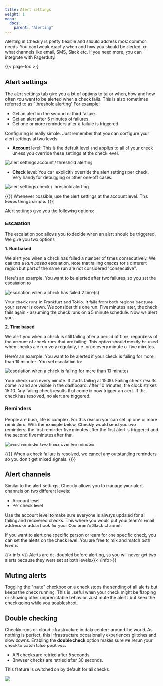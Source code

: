 ```yaml
---
title: Alert settings
weight: 1
menu:
  docs:
    parent: "Alerting"
---
```


Alerting in Checkly is pretty flexible and should address most common needs. You can tweak exactly when and how you should
be alerted, on what channels like email, SMS, Slack etc. If you need more, you can integrate with Pagerduty!

{{< page-toc >}}

## Alert settings

The alert settings tab give you a lot of options to tailor when, how and how often you want to be alerted when 
a check fails. This is also sometimes referred to as "threshold alerting" For example:

- Get an alert on the second or third failure.
- Get an alert after 5 minutes of failures.
- Get one or more reminders after a failure is triggered.

Configuring is really simple. Just remember that you can configure your alert settings at two levels:

- **Account** level: This is the default level and applies to all of your check unless you override these settings at the check level.

![alert settings account / threshold alerting](/docs/images/alerting/alert-settings.png)

- **Check** level: You can explicitly override the alert settings per check. Very handy for debugging or other one-off cases.

![alert settings check / threshold alerting](/docs/images/alerting/alert-settings-check.png)

{{<info >}}
Whenever possible, use the alert settings at the account level. This keeps things simple.
{{</info>}}

Alert settings give you the following options:

### Escalation

The escalation box allows you to decide when an alert should be triggered. We give you two options:

**1. Run based**

We alert you when a check has failed a number of times consecutively. We call this a *Run Based* escalation. Note that failing checks
for a different region but part of the same run are not considered "consecutive". 

Here's an example. You want to be alerted after two failures, so you set the escalation to 

![escalation when a check has failed 2 time(s)](/docs/images/alerting/escalation-1.png) 

Your check runs in Frankfurt and Tokio. It fails from both regions because your server is down. We consider this
one run. Five minutes later, the check fails again - assuming the check runs on a 5 minute schedule. Now we alert you.

**2. Time based**

We alert you when a check is still failing after a period of time, regardless of the amount of check runs that are failing.
This option should mostly be used when checks are run very regularly, i.e. once every minute or five minutes.

Here's an example. You want to be alerted if your check is failing for more than 10 minutes. You set escalation to:

![escalation when a check is failing for more than 10 minutes](/docs/images/alerting/escalation-2.png)

Your check runs every minute. It starts failing at 15:00. Failing check results come in and are visible in the dashboard.
After 10 minutes, the clock strikes 15:10. Any failing check results that come in now trigger an alert. If the check has
resolved, no alert are triggered.

### Reminders

People are busy, life is complex. For this reason you can set up one or more reminders. With the example below, Checkly
would send you two reminders: the first reminder five minutes after the first alert is triggered and the second five minutes
after that.

![send reminder two times over ten minutes](/docs/images/alerting/reminders-1.png)

{{<info >}}
When a check failure is resolved, we cancel any outstanding reminders so you don't get mixed signals.
{{</info>}}

##  Alert channels

Similar to the alert settings, Checkly allows you to manage your alert channels on two different levels:

- Account level
- Per check level

Use the account level to make sure everyone is always updated for all failing and recovered checks. This where you would
put your team's email address or add a hook for your Ops team's Slack channel.

If you want to alert one specific person or team for one specific check, you can set the alerts on the check level.
You are free to mix and match both levels.

{{< info >}} Alerts are de-doubled before alerting, so you will never get two alerts because they were set at both levels.{{< /info >}}

## Muting alerts

Toggling the "mute" checkbox on a check stops the sending of all alerts but keeps the check running. This is useful when
your check might be flapping or showing other unpredictable behavior. Just mute the alerts but keep the check going while
you troubleshoot.

## Double checking

Checkly runs on cloud infrastructure in data centers around the world. As nothing is perfect, this infrastructure
occasionally experiences glitches and slow downs. Enabling the  **double check** option makes sure we rerun your check
to catch false positives.

- API checks are retried after 5 seconds
- Browser checks are retried after 30 seconds.

This feature is switched on by default for all checks.

![](/docs/images/alerting/double_check.png)
